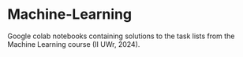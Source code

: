 # Machine-Learning

Google colab notebooks containing solutions to the task lists from the Machine Learning course (II UWr, 2024).
